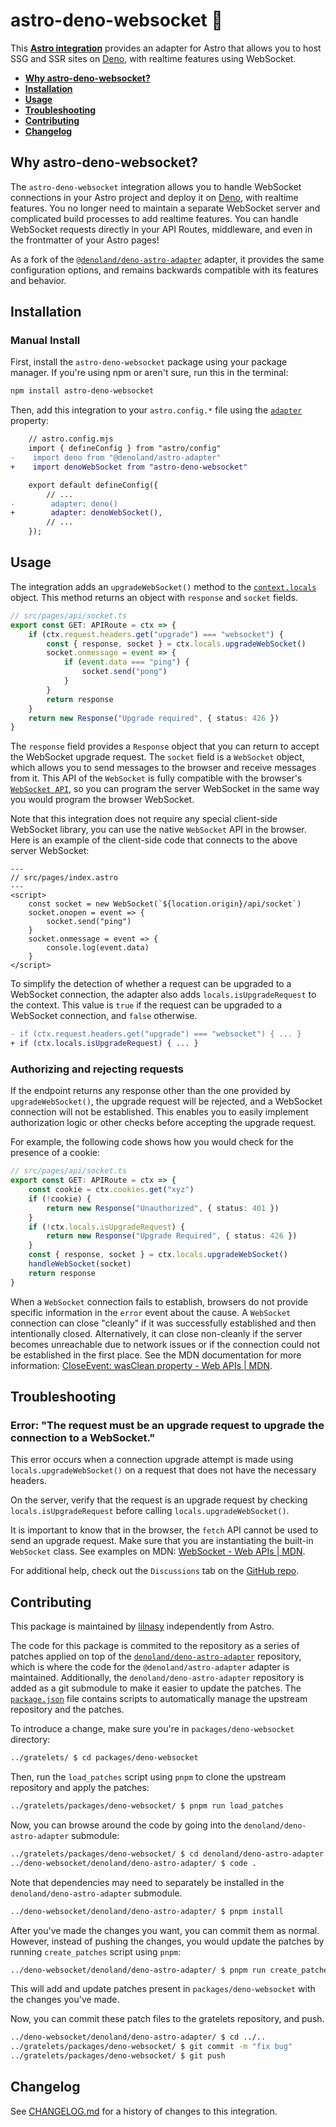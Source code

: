 # astro-deno-websocket 🔌

This **[Astro integration][astro-integration]** provides an adapter for Astro that allows you to host SSG and SSR sites on [Deno](https://deno.com), with realtime features using WebSocket.

- <strong>[Why astro-deno-websocket?](#why-astro-deno-websocket)</strong>
- <strong>[Installation](#installation)</strong>
- <strong>[Usage](#usage)</strong>
- <strong>[Troubleshooting](#troubleshooting)</strong>
- <strong>[Contributing](#contributing)</strong>
- <strong>[Changelog](#changelog)</strong>

## Why astro-deno-websocket?

The `astro-deno-websocket` integration allows you to handle WebSocket connections in your Astro project and deploy it on [Deno](https://deno.com), with realtime features. You no longer need to maintain a separate WebSocket server and complicated build processes to add realtime features. You can handle WebSocket requests directly in your API Routes, middleware, and even in the frontmatter of your Astro pages!

As a fork of the [`@denoland/deno-astro-adapter`](https://github.com/denoland/deno-astro-adapter/blob/main/README.md) adapter, it provides the same configuration options, and remains backwards compatible with its features and behavior.

## Installation

### Manual Install

First, install the `astro-deno-websocket` package using your package manager. If you're using npm or aren't sure, run this in the terminal:

```sh
npm install astro-deno-websocket
```

Then, add this integration to your `astro.config.*` file using the [`adapter`](https://docs.astro.build/en/reference/configuration-reference/#adapter) property:

```diff lang="js" "denoWs()"
    // astro.config.mjs
    import { defineConfig } from "astro/config"
-    import deno from "@denoland/astro-adapter"
+    import denoWebSocket from "astro-deno-websocket"

    export default defineConfig({
        // ...
-        adapter: deno()
+        adapter: denoWebSocket(),
        // ...
    });
```

## Usage

The integration adds an `upgradeWebSocket()` method to the [`context.locals`](https://docs.astro.build/en/guides/middleware/#storing-data-in-contextlocals) object. This method returns an object with `response` and `socket` fields.

```ts
// src/pages/api/socket.ts
export const GET: APIRoute = ctx => {
    if (ctx.request.headers.get("upgrade") === "websocket") {
        const { response, socket } = ctx.locals.upgradeWebSocket()
        socket.onmessage = event => {
            if (event.data === "ping") {
                socket.send("pong")
            }
        }
        return response
    }
    return new Response("Upgrade required", { status: 426 })
}
```

The `response` field provides a `Response` object that you can return to accept the WebSocket upgrade request. The `socket` field is a `WebSocket` object, which allows you to send messages to the browser and receive messages from it. This API of the `WebSocket` is fully compatible with the browser's [`WebSocket API`](https://developer.mozilla.org/en-US/docs/Web/API/WebSocket), so you can program the server WebSocket in the same way you would program the browser WebSocket.

Note that this integration does not require any special client-side WebSocket library, you can use the native `WebSocket` API in the browser. Here is an example of the client-side code that connects to the above server WebSocket:

```astro
---
// src/pages/index.astro
---
<script>
    const socket = new WebSocket(`${location.origin}/api/socket`)
    socket.onopen = event => {
        socket.send("ping")
    }
    socket.onmessage = event => {
        console.log(event.data)
    }
</script>
```

To simplify the detection of whether a request can be upgraded to a WebSocket connection, the adapter also adds `locals.isUpgradeRequest` to the context. This value is `true` if the request can be upgraded to a WebSocket connection, and `false` otherwise.

```diff lang="ts"
- if (ctx.request.headers.get("upgrade") === "websocket") { ... }
+ if (ctx.locals.isUpgradeRequest) { ... }
```

### Authorizing and rejecting requests

If the endpoint returns any response other than the one provided by `upgradeWebSocket()`, the upgrade request will be rejected, and a WebSocket connection will not be established. This enables you to easily implement authorization logic or other checks before accepting the upgrade request.

For example, the following code shows how you would check for the presence of a cookie:

```ts
// src/pages/api/socket.ts
export const GET: APIRoute = ctx => {
    const cookie = ctx.cookies.get("xyz")
    if (!cookie) {
        return new Response("Unauthorized", { status: 401 })
    }
    if (!ctx.locals.isUpgradeRequest) {
        return new Response("Upgrade Required", { status: 426 })
    }
    const { response, socket } = ctx.locals.upgradeWebSocket()
    handleWebSocket(socket)
    return response
}
```

When a `WebSocket` connection fails to establish, browsers do not provide specific information in the `error` event about the cause. A `WebSocket` connection can close "cleanly" if it was successfully established and then intentionally closed. Alternatively, it can close non-cleanly if the server becomes unreachable due to network issues or if the connection could not be established in the first place. See the MDN documentation for more information: [CloseEvent: wasClean property - Web APIs | MDN](https://developer.mozilla.org/en-US/docs/Web/API/CloseEvent/wasClean).

## Troubleshooting

### Error: "The request must be an upgrade request to upgrade the connection to a WebSocket."

This error occurs when a connection upgrade attempt is made using `locals.upgradeWebSocket()` on a request that does not have the necessary headers.

On the server, verify that the request is an upgrade request by checking `locals.isUpgradeRequest` before calling `locals.upgradeWebSocket()`.

It is important to know that in the browser, the `fetch` API cannot be used to send an upgrade request. Make sure that you are instantiating the built-in `WebSocket` class. See examples on MDN: [WebSocket - Web APIs | MDN](https://developer.mozilla.org/en-US/docs/Web/API/WebSocket#examples).


For additional help, check out the `Discussions` tab on the [GitHub repo](https://github.com/lilnasy/gratelets/discussions).

## Contributing

This package is maintained by [lilnasy](https://github.com/lilnasy) independently from Astro.

The code for this package is commited to the repository as a series of patches applied on top of the [`denoland/deno-astro-adapter`](https://github.com/denoland/deno-astro-adapter) repository, which is where the code for the `@denoland/astro-adapter` adapter is maintained. Additionally, the `denoland/deno-astro-adapter` repository is added as a git submodule to make it easier to update the patches. The [`package.json`](https://github.com/lilnasy/gratelets/blob/main/packages/deno-websocket/package.json#L34-L38) file contains scripts to automatically manage the upstream repository and the patches.

To introduce a change, make sure you're in `packages/deno-websocket` directory:
```bash
../gratelets/ $ cd packages/deno-websocket
```
Then, run the `load_patches` script using `pnpm` to clone the upstream repository and apply the patches:
```bash
../gratelets/packages/deno-websocket/ $ pnpm run load_patches
```
Now, you can browse around the code by going into the `denoland/deno-astro-adapter` submodule:
```bash
../gratelets/packages/deno-websocket/ $ cd denoland/deno-astro-adapter
../deno-websocket/denoland/deno-astro-adapter/ $ code .
```
Note that dependencies may need to separately be installed in the `denoland/deno-astro-adapter` submodule.
```bash
../deno-websocket/denoland/deno-astro-adapter/ $ pnpm install
```
After you've made the changes you want, you can commit them as normal. However, instead of pushing the changes, you would update the patches by running `create_patches` script using `pnpm`:
```bash
../deno-websocket/denoland/deno-astro-adapter/ $ pnpm run create_patches
```
This will add and update patches present in `packages/deno-websocket` with the changes you've made.

Now, you can commit these patch files to the gratelets repository, and push.
```bash
../deno-websocket/denoland/deno-astro-adapter/ $ cd ../..
../gratelets/packages/deno-websocket/ $ git commit -m "fix bug"
../gratelets/packages/deno-websocket/ $ git push
```

## Changelog

See [CHANGELOG.md](https://github.com/lilnasy/gratelets/blob/main/packages/deno-websocket/CHANGELOG.md) for a history of changes to this integration.

[astro-integration]: https://docs.astro.build/en/guides/integrations-guide/